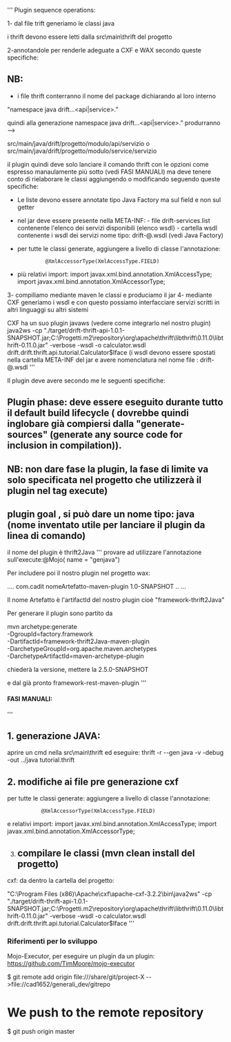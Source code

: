 '''
Plugin sequence operations:

1-	dal file trift generiamo le classi java

i thrift devono essere letti dalla src\main\thrift del progetto

2-annotandole per renderle adeguate a CXF e WAX secondo queste specifiche:


## NB:
*  i file thrift conterranno il nome del package dichiarando al loro interno

"namespace java drift.<progetto>.<modulo>.<api|service>.<servizio>”

quindi alla generazione
namespace java drift.<progetto>.<modulo>.<api|service>.<servizio>”  produrranno -->

src/main/java/drift/progetto/modulo/api/servizio
o
src/main/java/drift/progetto/modulo/service/servizio

il plugin quindi deve solo lanciare il comando thrift con le opzioni come espresso manaulamente più sotto (vedi FASI MANUALI)
ma deve tenere conto di rielaborare le classi aggiungendo o modificando seguendo queste specifiche:

* Le liste devono essere annotate tipo Java Factory ma sul field e non sul getter

* nel jar deve essere presente nella META-INF:
                  - file drift-services.list contenente l'elenco dei servizi disponibili (elenco wsdl)
                  - cartella wsdl contenente i wsdl dei servizi nome tipo: drift-<modulo>@<servizio>.wsdl (vedi Java Factory)

* per tutte le classi generate, aggiungere a livello di classe l'annotazione:

               @XmlAccessorType(XmlAccessType.FIELD)

* più relativi import:
               import javax.xml.bind.annotation.XmlAccessType;
               import javax.xml.bind.annotation.XmlAccessorType;


3-	compiliamo mediante maven le classi e produciamo il jar
4-	mediante CXF generiamo i wsdl e con questo possiamo interfacciare servizi scritti in altri linguaggi su altri sistemi

CXF ha un suo plugin javaws (vedere come integrarlo nel nostro plugin)
java2ws -cp
"./target/drift-thrift-api-1.0.1-SNAPSHOT.jar;C:\Progetti\.m2\repository\org\apache\thrift\libthrift\0.11.0\libthrift-0.11.0.jar"
-verbose -wsdl
-o calculator.wsdl
drift.drift.thrift.api.tutorial.Calculator$Iface
(i wsdl devono essere spostati nella cartella META-INF del jar e avere nomenclatura nel nome file : drift-<modulo>@<servizio>.wsdl
'''


Il plugin deve avere secondo me le seguenti specifiche:

## Plugin phase: deve essere eseguito durante  tutto il default build lifecycle ( dovrebbe quindi inglobare già compiersi dalla "generate-sources"	(generate any source code for inclusion in compilation)).
## NB: non dare fase la plugin, la fase di limite va solo specificata nel progetto che utilizzerà il plugin nel tag execute)
##  plugin goal , si può dare un nome tipo:  java (nome inventato utile per lanciare il plugin da linea di comando)
il nome del plugin è thrift2Java
'''
provare ad utilizzare l'annotazione sull'execute:@Mojo( name = "genjava")

Per includere poi il nostro plugin nel progetto wax:

<build>
....
<plugins>
      <plugin>
        <groupId>com.cadit</groupId>
        <artifactId>nomeArtefatto-maven-plugin</artifactId>
        <version>1.0-SNAPSHOT</version>
      </plugin>
    </plugins>
..
...
</build>

Il nome Artefatto è l'artifactId del nostro plugin cioè "framework-thrift2Java"

Per generare il plugin sono partito da

mvn archetype:generate \
  -DgroupId=factory.framework \
  -DartifactId=framework-thrift2Java-maven-plugin \
  -DarchetypeGroupId=org.apache.maven.archetypes \
  -DarchetypeArtifactId=maven-archetype-plugin

chiederà la versione, mettere la 2.5.0-SNAPSHOT

e dal già pronto framework-rest-maven-plugin
'''

#### FASI MANUALI:

'''
## 1. generazione JAVA:
aprire un cmd nella src\main\thrift ed eseguire:
               thrift -r --gen java -v -debug -out ../java tutorial.thrift

## 2. modifiche ai file pre generazione cxf
per tutte le classi generate: aggiungere a livello di classe l'annotazione:

               @XmlAccessorType(XmlAccessType.FIELD)

e relativi import:
               import javax.xml.bind.annotation.XmlAccessType;
               import javax.xml.bind.annotation.XmlAccessorType;

3. ## compilare le classi (mvn clean install del progetto)

cxf:
da dentro la cartella del progetto:

"C:\Program Files (x86)\Apache\cxf\apache-cxf-3.2.2\bin\java2ws" -cp "./target/drift-thrift-api-1.0.1-SNAPSHOT.jar;C:\Progetti\.m2\repository\org\apache\thrift\libthrift\0.11.0\libthrift-0.11.0.jar" -verbose -wsdl -o calculator.wsdl drift.drift.thrift.api.tutorial.Calculator$Iface
'''

### Riferimenti per lo sviluppo
Mojo-Executor, per eseguire un plugin da un plugin:
https://github.com/TimMoore/mojo-executor



$ git remote add origin file:///share/git/project-X
-->file://cad1652/generali_dev/gitrepo

# We push to the remote repository
$ git push origin master

